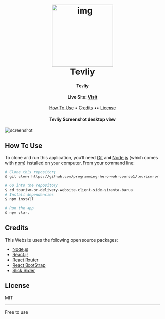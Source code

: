 <h1 align="center">
  <br>
  <a href="https://tevily-web.web.app/"><img src="https://i.ibb.co/s6hJWST/logo-2.png" alt="img" width="200"></a>
  <br>
  Tevliy
  <br>
</h1>

<h4 align="center">Tevliy</h4>
<h4 align="center">Live Site:  <a href="https://tevily-web.web.app/">Visit</a></h4>

<p align="center">
  <a href="#how-to-use">How To Use</a> •
  <a href="#credits">Credits</a> ••
  <a href="#license">License</a>
</p>
<h4 align="center">Tevliy Screenshot desktop view</h4>

![screenshot](https://i.ibb.co/Yfq4g7N/Screenshot-2021-10-31-at-23-52-10-Tevily.png)

## How To Use

To clone and run this application, you'll need [Git](https://git-scm.com) and [Node.js](https://nodejs.org/en/download/) (which comes with [npm](http://npmjs.com)) installed on your computer. From your command line:

```bash
# Clone this repository
$ git clone https://github.com/programming-hero-web-course1/tourism-or-delivery-website-client-side-simanta-barua.git

# Go into the repository
$ cd tourism-or-delivery-website-client-side-simanta-barua
# Install dependencies
$ npm install

# Run the app
$ npm start
```

## Credits

This Website uses the following open source packages:

- [Node.js](https://nodejs.org/)
- [React.js](https://reactjs.org/)
- [React Router](https://reactrouter.com/)
- [React BootStrap](https://react-bootstrap.github.io/)
- [Slick Slider](https://react-slick.neostack.com/)

## License

MIT

---

Free to use
